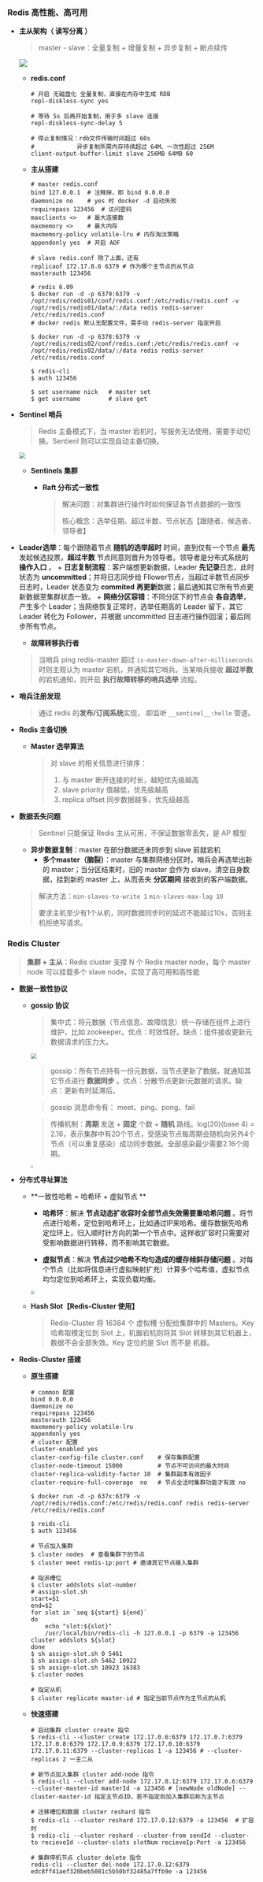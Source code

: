 ### Redis 高性能、高可用

+ **主从架构（ 读写分离 ）**

  > master - slave：全量复制 + 增量复制 + 异步复制 + 断点续传

  ![](.\pictures\066.png)

  + **redis.conf**

    ```shell
    # 开启 无磁盘化 全量复制，直接在内存中生成 RDB
    repl-diskless-sync yes
    
    # 等待 5s 后再开始复制，用于多 slave 连接
    repl-diskless-sync-delay 5
    
    # 停止复制情况：rdb文件传输时间超过 60s
    #            异步复制所需内存持续超过 64M、一次性超过 256M
    client-output-buffer-limit slave 256MB 64MB 60
    ```

  + **主从搭建**

    ```shell
    # master redis.conf
    bind 127.0.0.1  # 注释掉，即 bind 0.0.0.0
    daemonize no    # yes 时 docker -d 启动失败
    requirepass 123456  # 访问密码
    maxclients <>   # 最大连接数
    maxmemory <>	# 最大内存
    maxmemory-policy volatile-lru # 内存淘汰策略
    appendonly yes  # 开启 AOF
    
    # slave redis.conf 除了上面，还有
    replicaof 172.17.0.6 6379 # 作为哪个主节点的从节点
    masterauth 123456
    
    # redis 6.09
    $ docker run -d -p 6379:6379 -v /opt/redis/redis01/conf/redis.conf:/etc/redis/redis.conf -v /opt/redis/redis01/data/:/data redis redis-server /etc/redis/redis.conf
    # docker redis 默认无配置文件，需手动 redis-server 指定开启
    
    $ docker run -d -p 6378:6379 -v /opt/redis/redis02/conf/redis.conf:/etc/redis/redis.conf -v /opt/redis/redis02/data/:/data redis redis-server /etc/redis/redis.conf
    
    $ redis-cli
    $ auth 123456
    
    $ set username nick   # master set
    $ get username        # slave get
    ```

+ **Sentinel 哨兵**

  > Redis 主备模式下，当 master 宕机时，写服务无法使用，需要手动切换。Sentienl 则可以实现自动主备切换。

  <img src=".\pictures\067.png" style="zoom:75%;" />

  + **Sentinels 集群**

    + **Raft 分布式一致性**

      > 解决问题：对集群进行操作时如何保证各节点数据的一致性
      >
      > 核心概念：选举任期、超过半数、节点状态【跟随者、候选者、领导者】
      >
      
+ **Leader选举**：每个跟随着节点 **随机的选举超时** 时间，直到仅有一个节点 **最先** 发起候选投票，**超过半数** 节点同意则晋升为领导者。领导者是分布式系统的 **操作入口** 。
      + **日志复制流程**：客户端想更新数据，Leader **先记录**日志，此时状态为 **uncommitted**；并将日志同步给 Fllower节点，当超过半数节点同步日志时，Leader 状态变为 **commited** **再更新**数据；最后通知其它所有节点更新数据至集群状态一致。
      + **网络分区容错**：不同分区下的节点会 **各自选举**，产生多个 Leader；当网络恢复正常时，选举任期高的 Leader 留下，其它 Leader 转化为 Follower，并根据 uncommitted 日志进行操作回滚；最后同步所有节点。
      
    + **故障转移执行者**
    
  > 当哨兵 ping redis-master 超过 ```is-master-down-after-milliseconds``` 时则主观认为 master 宕机，并通知其它哨兵。当某哨兵接收 **超过半数** 的宕机通知，则开启 **执行故障转移的哨兵选举** 流程。
    
+ **哨兵注册发现**
    
  > 通过 redis 的**发布/订阅系统**实现， 即监听 ```__sentinel__:hello``` 管道。
    
+ **Redis 主备切换**
  
  + **Master 选举算法**
  
    > 对 slave 的相关信息进行排序：
      >
      > 1. 与 master 断开连接的时长，越短优先级越高
      > 2. slave priority 值越低，优先级越高
      > 3. replica offset 同步数据越多，优先级越高
  
+ **数据丢失问题**
  
  > Sentinel 只能保证 Redis 主从可用，不保证数据零丢失，是 AP 模型
  
  + **异步数据复制**：master 在部分数据还未同步到 slave 前就宕机
    + **多个master（脑裂）**：master 与集群网络分区时，哨兵会再选举出新的 master；当分区结束时，旧的 master 会作为 slave，清空自身数据，挂到新的 master 上，从而丢失 **分区期间** 接收到的客户端数据。
  
  > 解决方法：`min-slaves-to-write 1`        `min-slaves-max-lag 10` 
    >
    > 要求主机至少有1个从机，同时数据同步时的延迟不能超过10s，否则主机拒绝写请求。

### Redis Cluster

> **集群 + 主从**：Redis cluster 支撑 N 个 Redis master node，每个 master node 可以挂载多个 slave node，实现了高可用和高性能 

+ **数据一致性协议**

  + **gossip 协议**

    > 集中式：将元数据（节点信息、故障信息）统一存储在组件上进行维护，比如 zookeeper。优点：时效性好。缺点：组件接收更新元数据请求的压力大。

    <img src=".\pictures\068.png" style="zoom:70%;" />

    > gossip：所有节点持有一份元数据，当节点更新了数据，就通知其它节点进行 **数据同步** 。优点：分散节点更新i元数据的请求。缺点：更新有时延滞后。

    > gossip 消息命令有： meet、ping、pong、fail

    > 传播机制：**周期** 发送 + **固定** 个数 + **随机** 路线。log(20)(base 4) = 2.16，表示集群中有20个节点，受感染节点每周期会随机向另外4个节点（可以重复感染）成功同步数据。全部感染最少需要2.16个周期。

    <img src=".\pictures\069.png" style="zoom: 30%;" />

+ **分布式寻址算法**

  + **一致性哈希 = 哈希环 + 虚拟节点 **

    + **哈希环**：解决 **节点动态扩收容时全部节点失效需要重哈希问题** 。将节点进行哈希，定位到哈希环上，比如通过IP来哈希。缓存数据先哈希定位环上，归入顺时针方向的第一个节点中。这样收扩容时只需要对受影响数据进行转移，而不影响其它数据。

    + **虚拟节点**：解决 **节点过少哈希不均匀造成的缓存倾斜存储问题** 。对每个节点（比如将信息进行虚拟映射扩充）计算多个哈希值，虚拟节点均匀定位到哈希环上，实现负载均衡。

    <img src=".\pictures\070.png" style="zoom:45%;" />

  + **Hash Slot【Redis-Cluster 使用】**

    > Redis-Cluster 将 16384 个 虚拟槽 分配给集群中的 Masters。Key 哈希取模定位到 Slot 上，机器宕机则将其 Slot 转移到其它机器上，数据不会全部失效。Key 定位的是 Slot 而不是 机器。 

    

+ **Redis-Cluster 搭建**

  + **原生搭建**

    ```shell
    # common 配置
    bind 0.0.0.0
    daemonize no
    requirepass 123456
    masterauth 123456
    maxmemory-policy volatile-lru
    appendonly yes
    # cluster 配置
    cluster-enabled yes
    cluster-config-file cluster.conf    # 保存集群配置
    cluster-node-timeout 15000          # 节点不可访问的最大时间
    cluster-replica-validity-factor 10  # 集群副本有效因子
    cluster-require-full-coverage  no   # 节点全活时集群功能才有效 no
    
    $ docker run -d -p 637x:6379 -v /opt/redis/redis.conf:/etc/redis/redis.conf redis redis-server /etc/redis/redis.conf
    
    $ reids-cli
    $ auth 123456
    
    # 节点加入集群
    $ cluster nodes  # 查看集群下的节点
    $ cluster meet redis-ip:port # 邀请其它节点接入集群
    
    # 指派槽位
    $ cluster addslots slot-number
    # assign-slot.sh 
    start=$1
    end=$2
    for slot in `seq ${start} ${end}`
    do
        echo "slot:${slot}"
        /usr/local/bin/redis-cli -h 127.0.0.1 -p 6379 -a 123456 cluster addslots ${slot}
    done
    $ sh assign-slot.sh 0 5461
    $ sh assign-slot.sh 5462 10922
    $ sh assign-slot.sh 10923 16383
    $ cluster nodes
    
    # 指定从机
    $ cluster replicate master-id # 指定当前节点作为主节点的从机
    ```

  + **快速搭建**

    ```shell
    # 启动集群 cluster create 指令
    $ redis-cli --cluster create 172.17.0.6:6379 172.17.0.7:6379 172.17.0.8:6379 172.17.0.9:6379 172.17.0.10:6379 172.17.0.11:6379 --cluster-replicas 1 -a 123456 # --cluster-replicas 2 一主二从
    
    # 新节点加入集群 cluster add-node 指令
    $ redis-cli --cluster add-node 172.17.0.12:6379 172.17.0.6:6379 --cluster-master-id masterId -a 123456 # [newNode oldNode] --cluster-master-id 指定主节点ID，若不指定则加入集群后称为主节点
    
    # 迁移槽位和数据 cluster reshard 指令
    $ redis-cli --cluster reshard 172.17.0.12:6379 -a 123456  # 扩容时
    $ redis-cli --cluster reshard --cluster-from sendId --cluster-to recieveId --cluster-slots slotNum recieveIp:Port -a 123456
    
    # 集群停机节点 cluster delete 指令
    redis-cli --cluster del-node 172.17.0.12:6379 edc8ff41aef320beb5081c5b50bf32485a7ffb9e -a 123456
    ```